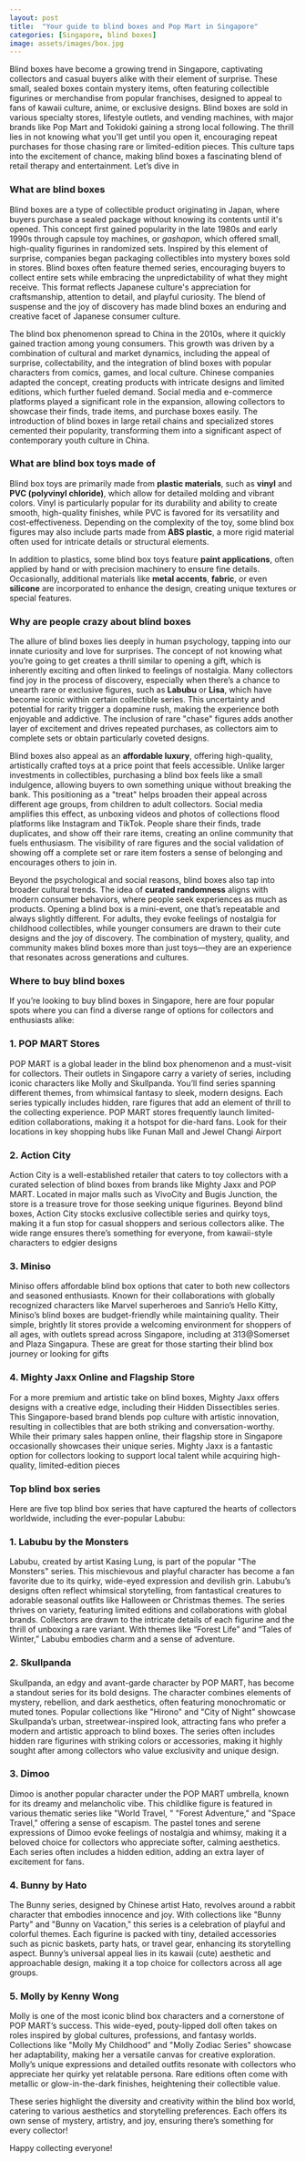 ```yaml
---
layout: post
title:  "Your guide to blind boxes and Pop Mart in Singapore"
categories: [Singapore, blind boxes]
image: assets/images/box.jpg
---
```

Blind boxes have become a growing trend in Singapore, captivating collectors and casual buyers 
alike with their element of surprise. These small, sealed boxes contain mystery items, often 
featuring collectible figurines or merchandise from popular franchises, designed to appeal to fans 
of kawaii culture, anime, or exclusive designs. Blind boxes are sold in various specialty stores, 
lifestyle outlets, and vending machines, with major brands like Pop Mart and Tokidoki gaining a 
strong local following. The thrill lies in not knowing what you'll get until you open it, 
encouraging repeat purchases for those chasing rare or limited-edition pieces. This culture taps 
into the excitement of chance, making blind boxes a fascinating blend of retail therapy and 
entertainment. Let’s dive in

### What are blind boxes

Blind boxes are a type of collectible product originating in Japan, where buyers purchase a sealed 
package without knowing its contents until it's opened. This concept first gained popularity in 
the late 1980s and early 1990s through capsule toy machines, or *gashapon*, which offered small, 
high-quality figurines in randomized sets. Inspired by this element of surprise, companies began 
packaging collectibles into mystery boxes sold in stores. Blind boxes often feature themed series, 
encouraging buyers to collect entire sets while embracing the unpredictability of what they might 
receive. This format reflects Japanese culture's appreciation for craftsmanship, attention to 
detail, and playful curiosity. The blend of suspense and the joy of discovery has made blind boxes 
an enduring and creative facet of Japanese consumer culture.

The blind box phenomenon spread to China in the 2010s, where it quickly gained traction among 
young consumers. This growth was driven by a combination of cultural and market dynamics, 
including the appeal of surprise, collectability, and the integration of blind boxes with popular 
characters from comics, games, and local culture. Chinese companies adapted the concept, creating 
products with intricate designs and limited editions, which further fueled demand. Social media 
and e-commerce platforms played a significant role in the expansion, allowing collectors to 
showcase their finds, trade items, and purchase boxes easily. The introduction of blind boxes in 
large retail chains and specialized stores cemented their popularity, transforming them into a 
significant aspect of contemporary youth culture in China.

### What are blind box toys made of

Blind box toys are primarily made from **plastic materials**, such as **vinyl** and **PVC 
(polyvinyl chloride)**, which allow for detailed molding and vibrant colors. Vinyl is particularly 
popular for its durability and ability to create smooth, high-quality finishes, while PVC is 
favored for its versatility and cost-effectiveness. Depending on the complexity of the toy, some 
blind box figures may also include parts made from **ABS plastic**, a more rigid material often 
used for intricate details or structural elements.

In addition to plastics, some blind box toys feature **paint applications**, often applied by hand 
or with precision machinery to ensure fine details. Occasionally, additional materials like 
**metal accents**, **fabric**, or even **silicone** are incorporated to enhance the design, 
creating unique textures or special features.

### Why are people crazy about blind boxes

The allure of blind boxes lies deeply in human psychology, tapping into our innate curiosity and 
love for surprises. The concept of not knowing what you’re going to get creates a thrill similar 
to opening a gift, which is inherently exciting and often linked to feelings of nostalgia. Many 
collectors find joy in the process of discovery, especially when there’s a chance to unearth rare 
or exclusive figures, such as **Labubu** or **Lisa**, which have become iconic within certain 
collectible series. This uncertainty and potential for rarity trigger a dopamine rush, making the 
experience both enjoyable and addictive. The inclusion of rare "chase" figures adds another layer 
of excitement and drives repeated purchases, as collectors aim to complete sets or obtain 
particularly coveted designs.

Blind boxes also appeal as an **affordable luxury**, offering high-quality, artistically crafted 
toys at a price point that feels accessible. Unlike larger investments in collectibles, purchasing 
a blind box feels like a small indulgence, allowing buyers to own something unique without 
breaking the bank. This positioning as a "treat" helps broaden their appeal across different age 
groups, from children to adult collectors. Social media amplifies this effect, as unboxing videos 
and photos of collections flood platforms like Instagram and TikTok. People share their finds, 
trade duplicates, and show off their rare items, creating an online community that fuels 
enthusiasm. The visibility of rare figures and the social validation of showing off a complete set 
or rare item fosters a sense of belonging and encourages others to join in.

Beyond the psychological and social reasons, blind boxes also tap into broader cultural trends. 
The idea of **curated randomness** aligns with modern consumer behaviors, where people seek 
experiences as much as products. Opening a blind box is a mini-event, one that’s repeatable and 
always slightly different. For adults, they evoke feelings of nostalgia for childhood 
collectibles, while younger consumers are drawn to their cute designs and the joy of discovery. 
The combination of mystery, quality, and community makes blind boxes more than just toys—they are 
an experience that resonates across generations and cultures.

### Where to buy blind boxes

If you’re looking to buy blind boxes in Singapore, here are four popular spots where you can find 
a diverse range of options for collectors and enthusiasts alike:

### **1\. POP MART Stores**

POP MART is a global leader in the blind box phenomenon and a must-visit for collectors. Their 
outlets in Singapore carry a variety of series, including iconic characters like Molly and 
Skullpanda. You’ll find series spanning different themes, from whimsical fantasy to sleek, modern 
designs. Each series typically includes hidden, rare figures that add an element of thrill to the 
collecting experience. POP MART stores frequently launch limited-edition collaborations, making it 
a hotspot for die-hard fans. Look for their locations in key shopping hubs like Funan Mall and 
Jewel Changi Airport​

### **2\. Action City**

Action City is a well-established retailer that caters to toy collectors with a curated selection 
of blind boxes from brands like Mighty Jaxx and POP MART. Located in major malls such as VivoCity 
and Bugis Junction, the store is a treasure trove for those seeking unique figurines. Beyond blind 
boxes, Action City stocks exclusive collectible series and quirky toys, making it a fun stop for 
casual shoppers and serious collectors alike. The wide range ensures there’s something for 
everyone, from kawaii-style characters to edgier designs​

### **3\. Miniso**

Miniso offers affordable blind box options that cater to both new collectors and seasoned 
enthusiasts. Known for their collaborations with globally recognized characters like Marvel 
superheroes and Sanrio’s Hello Kitty, Miniso’s blind boxes are budget-friendly while maintaining 
quality. Their simple, brightly lit stores provide a welcoming environment for shoppers of all 
ages, with outlets spread across Singapore, including at 313@Somerset and Plaza Singapura. These 
are great for those starting their blind box journey or looking for gifts​

### **4\. Mighty Jaxx Online and Flagship Store**

For a more premium and artistic take on blind boxes, Mighty Jaxx offers designs with a creative 
edge, including their Hidden Dissectibles series. This Singapore-based brand blends pop culture 
with artistic innovation, resulting in collectibles that are both striking and 
conversation-worthy. While their primary sales happen online, their flagship store in Singapore 
occasionally showcases their unique series. Mighty Jaxx is a fantastic option for collectors 
looking to support local talent while acquiring high-quality, limited-edition pieces​

### Top blind box series

Here are five top blind box series that have captured the hearts of collectors worldwide, 
including the ever-popular Labubu:

### **1\. Labubu by the Monsters**

Labubu, created by artist Kasing Lung, is part of the popular "The Monsters" series. This 
mischievous and playful character has become a fan favorite due to its quirky, wide-eyed 
expression and devilish grin. Labubu’s designs often reflect whimsical storytelling, from 
fantastical creatures to adorable seasonal outfits like Halloween or Christmas themes. The series 
thrives on variety, featuring limited editions and collaborations with global brands. Collectors 
are drawn to the intricate details of each figurine and the thrill of unboxing a rare variant. 
With themes like “Forest Life” and “Tales of Winter,” Labubu embodies charm and a sense of 
adventure.

### **2\. Skullpanda**

Skullpanda, an edgy and avant-garde character by POP MART, has become a standout series for its 
bold designs. The character combines elements of mystery, rebellion, and dark aesthetics, often 
featuring monochromatic or muted tones. Popular collections like "Hirono" and "City of Night" 
showcase Skullpanda’s urban, streetwear-inspired look, attracting fans who prefer a modern and 
artistic approach to blind boxes. The series often includes hidden rare figurines with striking 
colors or accessories, making it highly sought after among collectors who value exclusivity and 
unique design.

### **3\. Dimoo**

Dimoo is another popular character under the POP MART umbrella, known for its dreamy and 
melancholic vibe. This childlike figure is featured in various thematic series like "World Travel,
" "Forest Adventure," and "Space Travel," offering a sense of escapism. The pastel tones and 
serene expressions of Dimoo evoke feelings of nostalgia and whimsy, making it a beloved choice for 
collectors who appreciate softer, calming aesthetics. Each series often includes a hidden edition, 
adding an extra layer of excitement for fans.

### **4\. Bunny by Hato**

The Bunny series, designed by Chinese artist Hato, revolves around a rabbit character that 
embodies innocence and joy. With collections like "Bunny Party" and "Bunny on Vacation," this 
series is a celebration of playful and colorful themes. Each figurine is packed with tiny, 
detailed accessories such as picnic baskets, party hats, or travel gear, enhancing its 
storytelling aspect. Bunny’s universal appeal lies in its kawaii (cute) aesthetic and approachable 
design, making it a top choice for collectors across all age groups.

### **5\. Molly by Kenny Wong**

Molly is one of the most iconic blind box characters and a cornerstone of POP MART’s success. This 
wide-eyed, pouty-lipped doll often takes on roles inspired by global cultures, professions, and 
fantasy worlds. Collections like "Molly My Childhood" and "Molly Zodiac Series" showcase her 
adaptability, making her a versatile canvas for creative exploration. Molly’s unique expressions 
and detailed outfits resonate with collectors who appreciate her quirky yet relatable persona. 
Rare editions often come with metallic or glow-in-the-dark finishes, heightening their collectible 
value.

These series highlight the diversity and creativity within the blind box world, catering to 
various aesthetics and storytelling preferences. Each offers its own sense of mystery, artistry, 
and joy, ensuring there’s something for every collector\!

Happy collecting everyone!